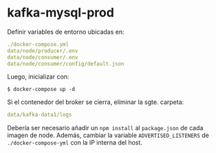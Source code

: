 # kafka-mysql-prod

Definir variables de entorno ubicadas en:

```yml
./docker-compose.yml 
data/node/producer/.env
data/node/consumer/.env
data/node/consumer/config/default.json
```


Luego, inicializar con:

```console
$ docker-compose up -d
```

Si el contenedor del broker se cierra, eliminar la sgte. carpeta:
```yml
data/kafka-data1/logs
```

Debería ser necesario añadir un ```npm install``` al ```package.json``` de cada imagen de node.
Además, cambiar la variable ```ADVERTISED_LISTENERS``` de ```./docker-compose-yml``` con la IP interna del host.
